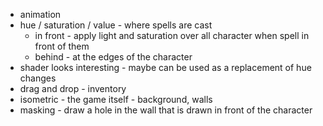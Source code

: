 - animation
- hue / saturation / value - where spells are cast
  - in front - apply light and saturation over all character when spell in front of them
  - behind - at the edges of the character
- shader looks interesting - maybe can be used as a replacement of hue changes
- drag and drop - inventory
- isometric - the game itself - background, walls
- masking - draw a hole in the wall that is drawn in front of the character
